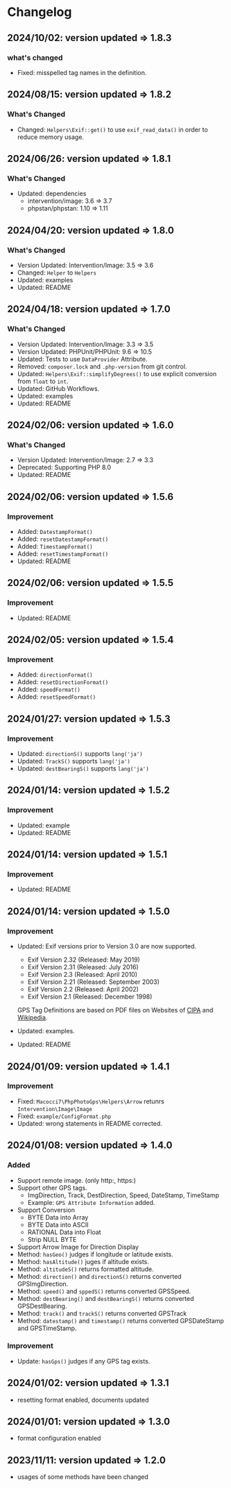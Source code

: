 # Changelog

## 2024/10/02: version updated => 1.8.3

### what's changed

- Fixed: misspelled tag names in the definition.

## 2024/08/15: version updated => 1.8.2

### What's Changed

- Changed: `Helpers\Exif::get()` to use `exif_read_data()` in order to reduce memory usage.

## 2024/06/26: version updated => 1.8.1

### What's Changed

- Updated: dependencies
    - intervention/image: 3.6 => 3.7
    - phpstan/phpstan: 1.10 => 1.11

## 2024/04/20: version updated => 1.8.0

### What's Changed

- Version Updated: Intervention/Image: 3.5 => 3.6
- Changed: `Helper` to `Helpers`
- Updated: examples
- Updated: README

## 2024/04/18: version updated => 1.7.0

### What's Changed

- Version Updated: Intervention/Image: 3.3 => 3.5
- Version Updated: PHPUnit/PHPUnit: 9.6 => 10.5
- Updated: Tests to use `DataProvider` Attribute.
- Removed: `composer.lock` and `.php-version` from git control.
- Updated: `Helpers\Exif::simplifyDegrees()` to use explicit conversion from `float` to `int`.
- Updated: GitHub Workflows.
- Updated: examples
- Updated: README

## 2024/02/06: version updated => 1.6.0

### What's Changed

- Version Updated: Intervention/Image: 2.7 => 3.3
- Deprecated: Supporting PHP 8.0
- Updated: README

## 2024/02/06: version updated => 1.5.6

### Improvement

- Added: `DatestampFormat()`
- Added: `resetDatestampFormat()`
- Added: `TimestampFormat()`
- Added: `resetTimestampFormat()`
- Updated: README

## 2024/02/06: version updated => 1.5.5

### Improvement

- Updated: README

## 2024/02/05: version updated => 1.5.4

### Improvement

- Added: `directionFormat()`
- Added: `resetDirectionFormat()`
- Added: `speedFormat()`
- Added: `resetSpeedFormat()`

## 2024/01/27: version updated => 1.5.3

### Improvement

- Updated: `directionS()` supports `lang('ja')`
- Updated: `TrackS()` supports `lang('ja')`
- Updated: `destBearingS()` supports `lang('ja')`

## 2024/01/14: version updated => 1.5.2

### Improvement

- Updated: example
- Updated: README

## 2024/01/14: version updated => 1.5.1

### Improvement

- Updated: README

## 2024/01/14: version updated => 1.5.0

### Improvement

- Updated: Exif versions prior to Version 3.0 are now supported.
    - Exif Version 2.32 (Released: May 2019)
    - Exif Version 2.31 (Released: July 2016)
    - Exif Version 2.3 (Released: April 2010)
    - Exif Version 2.21 (Released: September 2003)
    - Exif Version 2.2 (Released: April 2002)
    - Exif Version 2.1 (Released: December 1998)

    GPS Tag Definitions are based on PDF files on Websites of [CIPA](https://cipa.jp/e/std/std-sec.html) and [Wikipedia](https://en.wikipedia.org/wiki/Exif).
- Updated: examples.
- Updated: README

## 2024/01/09: version updated => 1.4.1

### Improvement

- Fixed: `Macocci7\PhpPhotoGps\Helpers\Arrow` retunrs `Intervention\Image\Image`
- Fixed: `example/ConfigFormat.php`
- Updated: wrong statements in README corrected.

## 2024/01/08: version updated => 1.4.0

### Added

- Support remote image. (only http:, https:)
- Support other GPS tags. 
  - ImgDirection, Track, DestDirection, Speed, DateStamp, TimeStamp
  - Example: `GPS Attribute Information` added.
- Support Conversion
  - BYTE Data into Array
  - BYTE Data into ASCII
  - RATIONAL Data into Float
  - Strip NULL BYTE
- Support Arrow Image for Direction Display
- Method: `hasGeo()` judges if longitude or latitude exists.
- Method: `hasAltitude()` juges if altitude exists.
- Method: `altitudeS()` returns formatted altitude.
- Method: `direction()` and `directionS()` returns converted GPSImgDirection.
- Method: `speed()` and `sppedS()` returns converted GPSSpeed.
- Method: `destBearing()` and `destBearingS()` returns converted GPSDestBearing.
- Method: `track()` and `trackS()` returns converted GPSTrack
- Method: `datestamp()` and `timestamp()` returns converted GPSDateStamp and GPSTimeStamp.

### Improvement

- Update: `hasGps()` judges if any GPS tag exists.

## 2024/01/02: version updated => 1.3.1

- resetting format enabled, documents updated

## 2024/01/01: version updated => 1.3.0

- format configuration enabled

## 2023/11/11: version updated => 1.2.0

- usages of some methods have been changed
